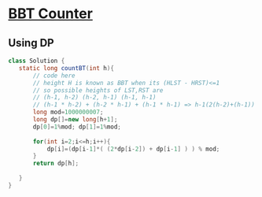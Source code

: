 # [**BBT Counter**](https://practice.geeksforgeeks.org/problems/bbt-counter4914/1#)

## Using DP
 ```java
class Solution {
    static long countBT(int h){
        // code here
        // height H is known as BBT when its (HLST - HRST)<=1
        // so possible heights of LST,RST are
        // (h-1, h-2) (h-2, h-1) (h-1, h-1)
        // (h-1 * h-2) + (h-2 * h-1) + (h-1 * h-1) => h-1(2(h-2)+(h-1))
        long mod=1000000007;
        long dp[]=new long[h+1];
        dp[0]=1%mod; dp[1]=1%mod;
        
        for(int i=2;i<=h;i++){
            dp[i]=(dp[i-1]*( (2*dp[i-2]) + dp[i-1] ) ) % mod;
        }
        return dp[h];
        
    }
}
```